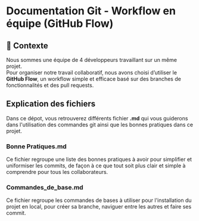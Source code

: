 # Documentation Git - Workflow en équipe (GitHub Flow)

## 👥 Contexte
Nous sommes une équipe de 4 développeurs travaillant sur un même projet.  
Pour organiser notre travail collaboratif, nous avons choisi d’utiliser le **GitHub Flow**, un workflow simple et efficace basé sur des branches de fonctionnalités et des pull requests.

## Explication des fichiers
Dans ce dépot, vous retrouverez différents fichier **.md** qui vous guiderons dans l'utilisation des commandes git ainsi que les bonnes pratiques dans ce projet.

### Bonne Pratiques.md
Ce fichier regroupe une liste des bonnes pratiques à avoir pour simplifier et uniformiser les commits, de façon à ce que tout soit plus clair et simple à comprendre pour tous les collaborateurs.

### Commandes_de_base.md
Ce fichier regroupe les commandes de bases à utiliser pour l'installation du projet en local, pour créer sa branche, naviguer entre les autres et faire ses commit.
